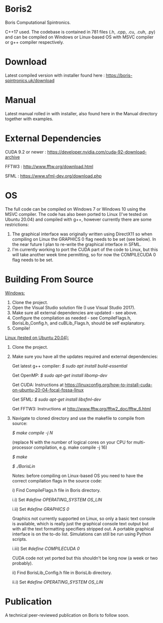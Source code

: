 # Boris2
Boris Computational Spintronics.

C++17 used. The codebase is contained in 781 files (.h, .cpp, .cu, .cuh, .py) and can be compiled on Windows or Linux-based OS with MSVC compiler or g++ compiler respectively.

# Download
Latest compiled version with installer found here : https://boris-spintronics.uk/download

# Manual
Latest manual rolled in with installer, also found here in the Manual directory together with examples.

# External Dependencies
CUDA 9.2 or newer : https://developer.nvidia.com/cuda-92-download-archive

FFTW3 : http://www.fftw.org/download.html

SFML : https://www.sfml-dev.org/download.php

# OS
The full code can be compiled on Windows 7 or Windows 10 using the MSVC compiler.
The code has also been ported to Linux (I've tested on Ubuntu 20.04) and compiled with g++, however currently there are some restrictions:
1) The graphical interface was originally written using DirectX11 so when compiling on Linux the GRAPHICS 0 flag needs to be set (see below). In the near future I plan to re-write the graphical interface in SFML.
2) I'm currently working to port the CUDA part of the code to Linux, but this will take another week time permitting, so for now the COMPILECUDA 0 flag needs to be set.

# Building From Source
<u>Windows:</u>
1. Clone the project.
2. Open the Visual Studio solution file (I use Visual Studio 2017).
3. Make sure all external dependencies are updated - see above.
4. Configure the compilation as needed - see CompileFlags.h, BorisLib_Config.h, and cuBLib_Flags.h, should be self explanatory.
5. Compile!

<u>Linux (tested on Ubuntu 20.04):</u>
1. Clone the project.
2. Make sure you have all the updates required and external dependencies:

    Get latest g++ compiler: <i>$ sudo apt install build-essential</i>
    
    Get OpenMP: <i>$ sudo apt-get install libomp-dev</i>
    
    Get CUDA: Instructions at https://linuxconfig.org/how-to-install-cuda-on-ubuntu-20-04-focal-fossa-linux
    
    Get SFML: <i>$ sudo apt-get install libsfml-dev</i>
    
    Get FFTW3: Instructions at http://www.fftw.org/fftw2_doc/fftw_6.html

3. Navigate to cloned directory and use the makefile to compile from source:
  
    <i>$ make compile -j N</i>
  
    (replace N with the number of logical cores on your CPU for multi-processor compilation, e.g. make compile -j 16)

    <i>$ make</i>
    
    <i>$ ./BorisLin</i>

    Notes: before compiling on Linux-based OS you need to have the correct compilation flags in the source code:

    i) Find CompileFlags.h file in Boris directory.

    i.i) Set <i>#define OPERATING_SYSTEM	OS_LIN</i>

    i.ii) Set <i>#define GRAPHICS	0</i>
  
      Graphics not currently supported on Linux, so only a basic text console is available, which is really just the graphical console text output but with all the text formatting specifiers stripped out. A portable graphical interface is on the to-do list. Simulations can still be run using Python scripts.

    i.iii) Set <i>#define COMPILECUDA	0</i>

      CUDA code not yet ported but this shouldn't be long now (a week or two probably).

    ii) Find BorisLib_Config.h file in BorisLib directory.
    
    ii.i) Set <i>#define OPERATING_SYSTEM	OS_LIN</i>

# Publication
A technical peer-reviewed publication on Boris to follow soon.
